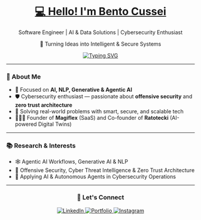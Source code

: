 <h1 align="center"><a href="https://www.linkedin.com/in/bentocussei">💻 Hello! I'm Bento Cussei</a></h1>
<p align="center">Software Engineer | AI & Data Solutions | Cybersecurity Enthusiast</p>
<p align="center">🚀 Turning Ideas into Intelligent & Secure Systems</p>

<p align="center">
  <a href="https://readme-typing-svg.demolab.com?font=Fira+Code&weight=600&size=22&duration=4000&pause=1000&color=22D3EE&center=true&vCenter=true&width=850&lines=AI+%2B+Cybersecurity+%7C+Agentic+Systems+%7C+Real-world+Solutions" target="_blank">
    <img src="https://readme-typing-svg.demolab.com?font=Fira+Code&weight=600&size=22&duration=4000&pause=1000&color=22D3EE&center=true&vCenter=true&width=850&lines=AI+%2B+Cybersecurity+%7C+Agentic+Systems+%7C+Real-world+Solutions" alt="Typing SVG" />
  </a>
</p>


---

### 🎯 About Me
- 🧠 Focused on **AI, NLP, Generative & Agentic AI**
- 🛡️ Cybersecurity enthusiast — passionate about **offensive security** and **zero trust architecture**
- 🧪 Solving real-world problems with smart, secure, and scalable tech
- 👨🏽‍💻 Founder of **Magiflex** (SaaS) and Co-founder of **Ratotecki** (AI-powered Digital Twins)

---

### 📚 Research & Interests

- 🕸️ Agentic AI Workflows, Generative AI & NLP  
- 🔐 Offensive Security, Cyber Threat Intelligence & Zero Trust Architecture
- 🧠 Applying AI & Autonomous Agents in Cybersecurity Operations

---

<div align="center">
  <h3>💌 Let's Connect</h3>
  <a href="https://www.linkedin.com/in/bentocussei" target="_blank">
    <img src="https://img.shields.io/badge/LinkedIn-0077B5?style=for-the-badge&logo=linkedin&logoColor=white" alt="LinkedIn">
  </a>
  <a href="https://bentobenack.com" target="_blank">
    <img src="https://img.shields.io/badge/Portfolio-FF7139?style=for-the-badge&logo=firefox&logoColor=white" alt="Portfolio">
  </a>
  <a href="https://www.instagram.com/bcussei" target="_blank">
    <img src="https://img.shields.io/badge/Instagram-E4405F?style=for-the-badge&logo=instagram&logoColor=white" alt="Instagram">
  </a>
</div>
